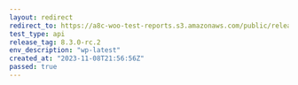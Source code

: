 ```yaml
---
layout: redirect
redirect_to: https://a8c-woo-test-reports.s3.amazonaws.com/public/release/8.3.0-rc.2/wp-latest/api/index.html
test_type: api
release_tag: 8.3.0-rc.2
env_description: "wp-latest"
created_at: "2023-11-08T21:56:56Z"
passed: true
---
```

